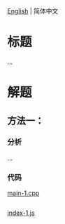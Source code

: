 [English](./README.md) | 简体中文

# 标题

...

# 解题

## 方法一：

### 分析

...

### 代码

[main-1.cpp](./main-1.cpp "main-1.cpp")

```cpp

```

[index-1.js](./index-1.js "index-1.js")

```js

```
